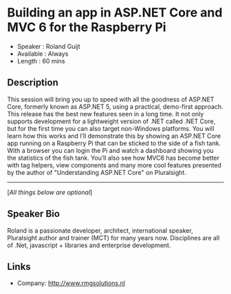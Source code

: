 Building an app in ASP.NET Core and MVC 6 for the Raspberry Pi
========================

* Speaker   : Roland Guijt
* Available : Always
* Length    : 60 mins

Description
-----------

This session will bring you up to speed with all the goodness of ASP.NET Core, formerly known as ASP.NET 5, using a practical, demo-first approach.
This release has the best new features seen in a long time. It not only supports development for a lightweight version of .NET called .NET Core, but for the first time you can also target non-Windows platforms. You will learn how this works and I’ll demonstrate this by showing an ASP.NET Core app running on a Raspberry Pi that can be sticked to the side of a fish tank. With a browser you can login the Pi and watch a dashboard showing you the statistics of the fish tank. You’ll also see how MVC6 has become better with tag helpers, view components and many more cool features presented by the author of "Understanding ASP.NET Core" on Pluralsight.

---------------
[*All things below are optional*]

Speaker Bio
-----------

Roland is a passionate developer, architect, international speaker, Pluralsight author and trainer (MCT) for many years now. Disciplines are all of .Net, javascript + libraries and enterprise development.

Links
-----

* Company: http://www.rmgsolutions.nl
